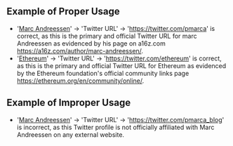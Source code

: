 ## Example of Proper Usage
* '[Marc Andreessen](https://golden.com/wiki/Marc_Andreessen-DBY)' → 'Twitter URL' → 'https://twitter.com/pmarca' is correct, as this is the primary and official Twitter URL for marc Andreessen as evidenced by his page on a16z.com https://a16z.com/author/marc-andreessen/.
* '[Ethereum](https://golden.com/wiki/Ethereum-W4Z)' → 'Twitter URL' → 'https://twitter.com/ethereum' is correct, as this is the primary and official Twitter URL for Ethereum as evidenced by the Ethereum foundation's official community links page https://ethereum.org/en/community/online/.

## Example of Improper Usage
* '[Marc Andreessen](https://golden.com/wiki/Marc_Andreessen-DBY)' → 'Twitter URL' → 'https://twitter.com/pmarca_blog' is incorrect, as this Twitter profile is not officially affiliated with Marc Andreessen on any external website.
